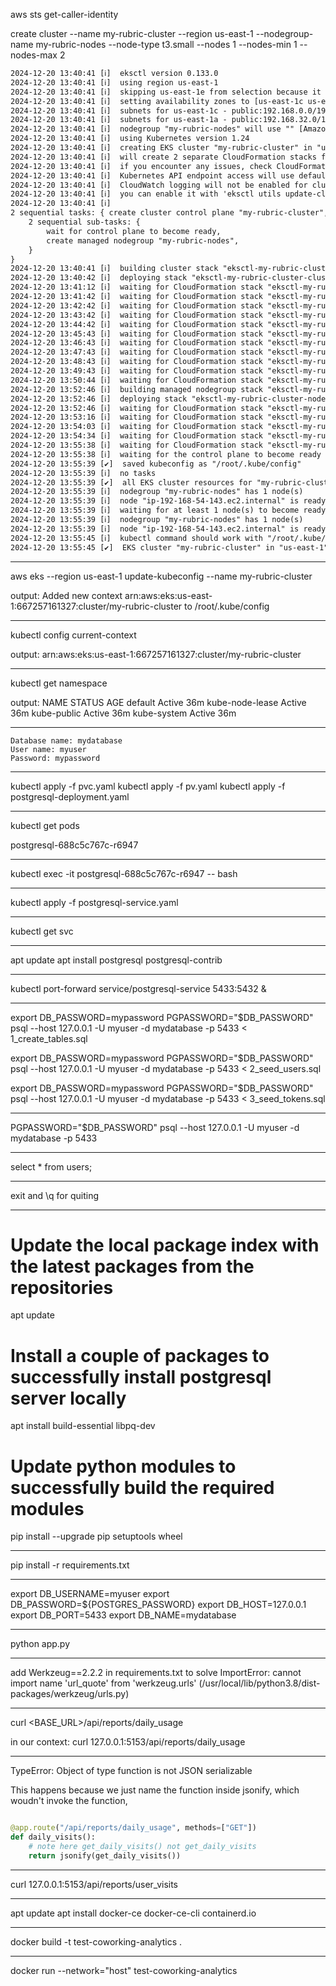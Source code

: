 aws sts get-caller-identity

create cluster --name my-rubric-cluster --region us-east-1 --nodegroup-name my-rubric-nodes --node-type t3.small --nodes 1 --nodes-min 1 --nodes-max 2

```txt
2024-12-20 13:40:41 [ℹ]  eksctl version 0.133.0
2024-12-20 13:40:41 [ℹ]  using region us-east-1
2024-12-20 13:40:41 [ℹ]  skipping us-east-1e from selection because it doesn't support the following instance type(s): t3.small
2024-12-20 13:40:41 [ℹ]  setting availability zones to [us-east-1c us-east-1a]
2024-12-20 13:40:41 [ℹ]  subnets for us-east-1c - public:192.168.0.0/19 private:192.168.64.0/19
2024-12-20 13:40:41 [ℹ]  subnets for us-east-1a - public:192.168.32.0/19 private:192.168.96.0/19
2024-12-20 13:40:41 [ℹ]  nodegroup "my-rubric-nodes" will use "" [AmazonLinux2/1.24]
2024-12-20 13:40:41 [ℹ]  using Kubernetes version 1.24
2024-12-20 13:40:41 [ℹ]  creating EKS cluster "my-rubric-cluster" in "us-east-1" region with managed nodes
2024-12-20 13:40:41 [ℹ]  will create 2 separate CloudFormation stacks for cluster itself and the initial managed nodegroup
2024-12-20 13:40:41 [ℹ]  if you encounter any issues, check CloudFormation console or try 'eksctl utils describe-stacks --region=us-east-1 --cluster=my-rubric-cluster'
2024-12-20 13:40:41 [ℹ]  Kubernetes API endpoint access will use default of {publicAccess=true, privateAccess=false} for cluster "my-rubric-cluster" in "us-east-1"
2024-12-20 13:40:41 [ℹ]  CloudWatch logging will not be enabled for cluster "my-rubric-cluster" in "us-east-1"
2024-12-20 13:40:41 [ℹ]  you can enable it with 'eksctl utils update-cluster-logging --enable-types={SPECIFY-YOUR-LOG-TYPES-HERE (e.g. all)} --region=us-east-1 --cluster=my-rubric-cluster'
2024-12-20 13:40:41 [ℹ]  
2 sequential tasks: { create cluster control plane "my-rubric-cluster", 
    2 sequential sub-tasks: { 
        wait for control plane to become ready,
        create managed nodegroup "my-rubric-nodes",
    } 
}
2024-12-20 13:40:41 [ℹ]  building cluster stack "eksctl-my-rubric-cluster-cluster"
2024-12-20 13:40:42 [ℹ]  deploying stack "eksctl-my-rubric-cluster-cluster"
2024-12-20 13:41:12 [ℹ]  waiting for CloudFormation stack "eksctl-my-rubric-cluster-cluster"
2024-12-20 13:41:42 [ℹ]  waiting for CloudFormation stack "eksctl-my-rubric-cluster-cluster"
2024-12-20 13:42:42 [ℹ]  waiting for CloudFormation stack "eksctl-my-rubric-cluster-cluster"
2024-12-20 13:43:42 [ℹ]  waiting for CloudFormation stack "eksctl-my-rubric-cluster-cluster"
2024-12-20 13:44:42 [ℹ]  waiting for CloudFormation stack "eksctl-my-rubric-cluster-cluster"
2024-12-20 13:45:43 [ℹ]  waiting for CloudFormation stack "eksctl-my-rubric-cluster-cluster"
2024-12-20 13:46:43 [ℹ]  waiting for CloudFormation stack "eksctl-my-rubric-cluster-cluster"
2024-12-20 13:47:43 [ℹ]  waiting for CloudFormation stack "eksctl-my-rubric-cluster-cluster"
2024-12-20 13:48:43 [ℹ]  waiting for CloudFormation stack "eksctl-my-rubric-cluster-cluster"
2024-12-20 13:49:43 [ℹ]  waiting for CloudFormation stack "eksctl-my-rubric-cluster-cluster"
2024-12-20 13:50:44 [ℹ]  waiting for CloudFormation stack "eksctl-my-rubric-cluster-cluster"
2024-12-20 13:52:46 [ℹ]  building managed nodegroup stack "eksctl-my-rubric-cluster-nodegroup-my-rubric-nodes"
2024-12-20 13:52:46 [ℹ]  deploying stack "eksctl-my-rubric-cluster-nodegroup-my-rubric-nodes"
2024-12-20 13:52:46 [ℹ]  waiting for CloudFormation stack "eksctl-my-rubric-cluster-nodegroup-my-rubric-nodes"
2024-12-20 13:53:16 [ℹ]  waiting for CloudFormation stack "eksctl-my-rubric-cluster-nodegroup-my-rubric-nodes"
2024-12-20 13:54:03 [ℹ]  waiting for CloudFormation stack "eksctl-my-rubric-cluster-nodegroup-my-rubric-nodes"
2024-12-20 13:54:34 [ℹ]  waiting for CloudFormation stack "eksctl-my-rubric-cluster-nodegroup-my-rubric-nodes"
2024-12-20 13:55:38 [ℹ]  waiting for CloudFormation stack "eksctl-my-rubric-cluster-nodegroup-my-rubric-nodes"
2024-12-20 13:55:38 [ℹ]  waiting for the control plane to become ready
2024-12-20 13:55:39 [✔]  saved kubeconfig as "/root/.kube/config"
2024-12-20 13:55:39 [ℹ]  no tasks
2024-12-20 13:55:39 [✔]  all EKS cluster resources for "my-rubric-cluster" have been created
2024-12-20 13:55:39 [ℹ]  nodegroup "my-rubric-nodes" has 1 node(s)
2024-12-20 13:55:39 [ℹ]  node "ip-192-168-54-143.ec2.internal" is ready
2024-12-20 13:55:39 [ℹ]  waiting for at least 1 node(s) to become ready in "my-rubric-nodes"
2024-12-20 13:55:39 [ℹ]  nodegroup "my-rubric-nodes" has 1 node(s)
2024-12-20 13:55:39 [ℹ]  node "ip-192-168-54-143.ec2.internal" is ready
2024-12-20 13:55:45 [ℹ]  kubectl command should work with "/root/.kube/config", try 'kubectl get nodes'
2024-12-20 13:55:45 [✔]  EKS cluster "my-rubric-cluster" in "us-east-1" region is ready
```
------

aws eks --region us-east-1 update-kubeconfig --name my-rubric-cluster

output: Added new context arn:aws:eks:us-east-1:667257161327:cluster/my-rubric-cluster to /root/.kube/config

-----

kubectl config current-context

output: arn:aws:eks:us-east-1:667257161327:cluster/my-rubric-cluster

-----

 kubectl get namespace

 output:
 NAME              STATUS   AGE
default           Active   36m
kube-node-lease   Active   36m
kube-public       Active   36m
kube-system       Active   36m

-----

    Database name: mydatabase
    User name: myuser
    Password: mypassword

-----

kubectl apply -f pvc.yaml
kubectl apply -f pv.yaml
kubectl apply -f postgresql-deployment.yaml

-----

kubectl get pods

postgresql-688c5c767c-r6947

-----

kubectl exec -it postgresql-688c5c767c-r6947 -- bash

----

kubectl apply -f postgresql-service.yaml

-----

kubectl get svc

-----

apt update
apt install postgresql postgresql-contrib

------

kubectl port-forward service/postgresql-service 5433:5432 &

--------

export DB_PASSWORD=mypassword
PGPASSWORD="$DB_PASSWORD" psql --host 127.0.0.1 -U myuser -d mydatabase -p 5433 < 1_create_tables.sql

export DB_PASSWORD=mypassword
PGPASSWORD="$DB_PASSWORD" psql --host 127.0.0.1 -U myuser -d mydatabase -p 5433 < 2_seed_users.sql

export DB_PASSWORD=mypassword
PGPASSWORD="$DB_PASSWORD" psql --host 127.0.0.1 -U myuser -d mydatabase -p 5433 < 3_seed_tokens.sql

-----

PGPASSWORD="$DB_PASSWORD" psql --host 127.0.0.1 -U myuser -d mydatabase -p 5433

-----

select * from users;

-----

exit and \q for quiting

----

# Update the local package index with the latest packages from the repositories
apt update

# Install a couple of packages to successfully install postgresql server locally
apt install build-essential libpq-dev

# Update python modules to successfully build the required modules
pip install --upgrade pip setuptools wheel

-----

pip install -r requirements.txt

-----

export DB_USERNAME=myuser
export DB_PASSWORD=${POSTGRES_PASSWORD}
export DB_HOST=127.0.0.1
export DB_PORT=5433
export DB_NAME=mydatabase

-----

python app.py

-----

add Werkzeug==2.2.2 in requirements.txt to solve ImportError: cannot import name 'url_quote' from 'werkzeug.urls' (/usr/local/lib/python3.8/dist-packages/werkzeug/urls.py)

----

curl <BASE_URL>/api/reports/daily_usage

in our context: curl 127.0.0.1:5153/api/reports/daily_usage

----

TypeError: Object of type function is not JSON serializable

This happens because we just name the function inside jsonify, which woudn't invoke the function,

```py

@app.route("/api/reports/daily_usage", methods=["GET"])
def daily_visits():
    # note here get_daily_visits() not get_daily_visits
    return jsonify(get_daily_visits())

```

----

curl 127.0.0.1:5153/api/reports/user_visits

----

apt update
apt install docker-ce docker-ce-cli containerd.io

-----

docker build -t test-coworking-analytics .

-----

docker run --network="host" test-coworking-analytics